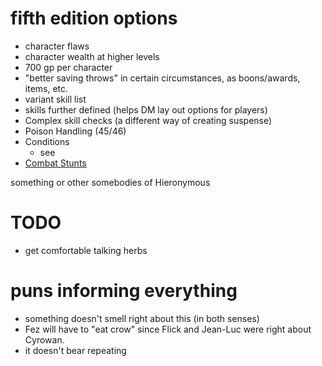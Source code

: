 # fifth edition options

- character flaws
- character wealth at higher levels
- 700 gp per character
- "better saving throws" in certain circumstances, as boons/awards, items, etc. 
- variant skill list
- skills further defined (helps DM lay out options for players)
- Complex skill checks (a different way of creating suspense)
- Poison Handling (45/46)
- Conditions 
	- see 
- [Combat Stunts](https://www.dndbeyond.com/posts/203-fighting-dirty-cinematic-combat-stunts)

something or other somebodies of Hieronymous


# TODO

- get comfortable talking herbs

# puns informing everything
- something doesn't smell right about this (in both senses)
- Fez will have to "eat crow" since Flick and Jean-Luc were right about Cyrowan.
- it doesn't bear repeating